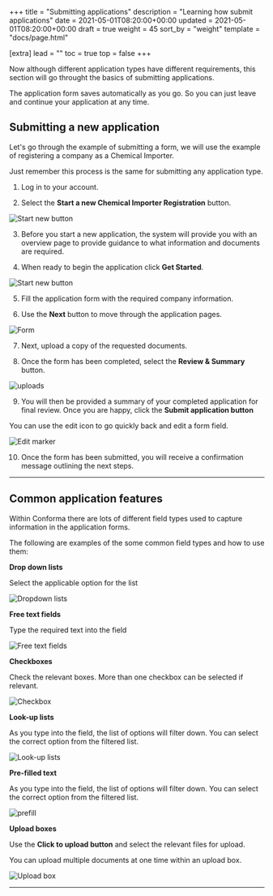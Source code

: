 +++
title = "Submitting applications"
description = "Learning how submit applications"
date = 2021-05-01T08:20:00+00:00
updated = 2021-05-01T08:20:00+00:00
draft = true
weight = 45
sort_by = "weight"
template = "docs/page.html"

[extra]
lead = ""
toc = true
top = false
+++

Now although different application types have different requirements, this section will go throught the basics of submitting applications.

<div class="tip">
The application form saves automatically as you go. So you can just leave and continue your application at any time. 
</div>

## Submitting a new application

Let's go through the example of submitting a form, we will use the example of registering a company as a Chemical Importer. 

Just remember this process is the same for submitting any application type.

1. Log in to your account. 

2. Select the **Start a new Chemical Importer Registration** button. 

![Start new button](/docs/about/demo/startlink.png)

3. Before you start a new application, the system will provide you with an overview page to provide guidance to what information and documents are required.

4. When ready to begin the application click **Get Started**.

![Start new button](/docs/about/demo/startimg.png)

5. Fill the application form with the required company information. 

6. Use the **Next** button to move through the application pages. 

![Form](/docs/about/demo/form1.png)

7. Next, upload a copy of the requested documents. 


8. Once the form has been completed, select the **Review & Summary** button.  

![uploads](/docs/about/demo/upload1.png)

9. You will then be provided a summary of your completed application for final review. Once you are happy, click the **Submit application button**

<div class="tip">
You can use the edit icon to go quickly back and edit a form field. 
</div>

![Edit marker](/docs/about/demo/18.png)

10. Once the form has been submitted, you will receive a confirmation message outlining the next steps.  

 --------


## Common application features


Within Conforma there are lots of different field types used to capture information in the application forms. 

The following are examples of the some common field types and how to use them:


**Drop down lists**

Select the applicable option for the list

![Dropdown lists](/docs/about/demo/11.png)

**Free text fields**

Type the required text into the field

![Free text fields](/docs/about/demo/12.png)

**Checkboxes**

Check the relevant boxes. More than one checkbox can be selected if relevant. 

![Checkbox](/docs/about/demo/check.png)

**Look-up lists** 

As you type into the field, the list of options will filter down. You can select the correct option from the filtered list. 

![Look-up lists](/docs/about/demo/ll.png)

**Pre-filled text** 

As you type into the field, the list of options will filter down. You can select the correct option from the filtered list. 

![prefill](/docs/about/demo/pre.png)

**Upload boxes**

Use the **Click to upload button** and select the relevant files for upload. 

<div class="tip">
You can upload multiple documents at one time within an upload box.
</div>


![Upload box](/docs/about/demo/upl.png)


--------






